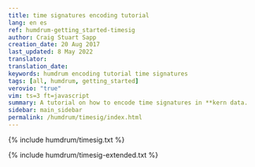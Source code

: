 ```yaml
---
title: time signatures encoding tutorial
lang: en es
ref: humdrum-getting_started-timesig
author: Craig Stuart Sapp
creation_date: 20 Aug 2017
last_updated: 8 May 2022
translator: 
translation_date: 
keywords: humdrum encoding tutorial time signatures
tags: [all, humdrum, getting_started]
verovio: "true"
vim: ts=3 ft=javascript
summary: A tutorial on how to encode time signatures in **kern data.
sidebar: main_sidebar
permalink: /humdrum/timesig/index.html
---
```


{% include humdrum/timesig.txt %}

{% include humdrum/timesig-extended.txt %}
